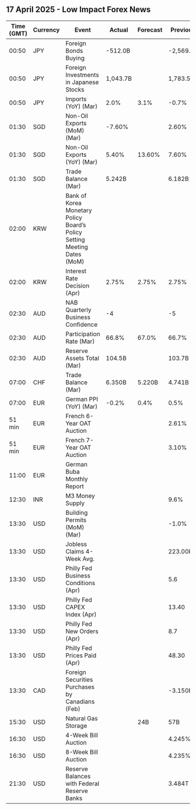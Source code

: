 ## 17 April 2025 - Low Impact Forex News

| Time (GMT) | Currency | Event | Actual | Forecast | Previous |
|------|----------|-------|--------|----------|----------|
| 00:50 | JPY | Foreign Bonds Buying | -512.0B |  | -2,569.9B |
| 00:50 | JPY | Foreign Investments in Japanese Stocks | 1,043.7B |  | 1,783.5B |
| 00:50 | JPY | Imports (YoY) (Mar) | 2.0% | 3.1% | -0.7% |
| 01:30 | SGD | Non-Oil Exports (MoM) (Mar) | -7.60% |  | 2.60% |
| 01:30 | SGD | Non-Oil Exports (YoY) (Mar) | 5.40% | 13.60% | 7.60% |
| 01:30 | SGD | Trade Balance (Mar) | 5.242B |  | 6.182B |
| 02:00 | KRW | Bank of Korea Monetary Policy Board’s Policy Setting Meeting Dates (MoM) |  |  |  |
| 02:00 | KRW | Interest Rate Decision (Apr) | 2.75% | 2.75% | 2.75% |
| 02:30 | AUD | NAB Quarterly Business Confidence | -4 |  | -5 |
| 02:30 | AUD | Participation Rate (Mar) | 66.8% | 67.0% | 66.7% |
| 02:30 | AUD | Reserve Assets Total (Mar) | 104.5B |  | 103.7B |
| 07:00 | CHF | Trade Balance (Mar) | 6.350B | 5.220B | 4.741B |
| 07:00 | EUR | German PPI (YoY) (Mar) | -0.2% | 0.4% | 0.5% |
| 51 min | EUR | French 6-Year OAT Auction |  |  | 2.61% |
| 51 min | EUR | French 7-Year OAT Auction |  |  | 3.10% |
| 11:00 | EUR | German Buba Monthly Report |  |  |  |
| 12:30 | INR | M3 Money Supply |  |  | 9.6% |
| 13:30 | USD | Building Permits (MoM) (Mar) |  |  | -1.0% |
| 13:30 | USD | Jobless Claims 4-Week Avg. |  |  | 223.00K |
| 13:30 | USD | Philly Fed Business Conditions (Apr) |  |  | 5.6 |
| 13:30 | USD | Philly Fed CAPEX Index (Apr) |  |  | 13.40 |
| 13:30 | USD | Philly Fed New Orders (Apr) |  |  | 8.7 |
| 13:30 | USD | Philly Fed Prices Paid (Apr) |  |  | 48.30 |
| 13:30 | CAD | Foreign Securities Purchases by Canadians (Feb) |  |  | -3.150B |
| 15:30 | USD | Natural Gas Storage |  | 24B | 57B |
| 16:30 | USD | 4-Week Bill Auction |  |  | 4.245% |
| 16:30 | USD | 8-Week Bill Auction |  |  | 4.235% |
| 21:30 | USD | Reserve Balances with Federal Reserve Banks |  |  | 3.484T |
